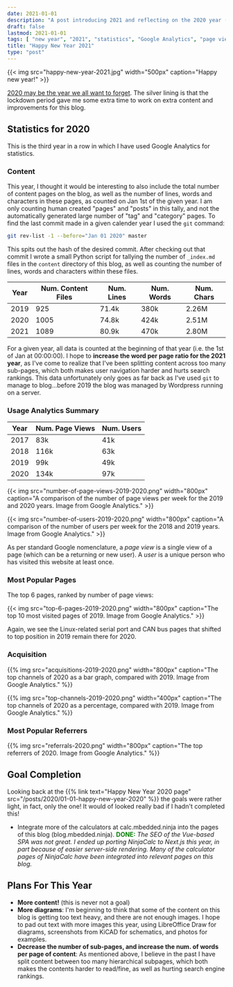 ```yaml
---
date: 2021-01-01
description: "A post introducing 2021 and reflecting on the 2020 year (including blog statistics)."
draft: false
lastmod: 2021-01-01
tags: [ "new year", "2021", "statistics", "Google Analytics", "page view", "user", "referral", "Hugo", "GitHub", "blog" ]
title: "Happy New Year 2021"
type: "post"
---
```


{{< img src="happy-new-year-2021.jpg" width="500px" caption="Happy new year!" >}}

[2020 may be the year we all want to forget](https://en.wikipedia.org/wiki/Death_to_2020). The silver lining is that the lockdown period gave me some extra time to work on extra content and improvements for this blog.

## Statistics for 2020

This is the third year in a row in which I have used Google Analytics for statistics.

### Content

This year, I thought it would be interesting to also include the total number of content pages on the blog, as well as the number of lines, words and characters in these pages, as counted on Jan 1st of the given year. I am only counting human created "pages" and "posts" in this tally, and not the automatically generated large number of "tag" and "category" pages. To find the last commit made in a given calender year I used the `git` command:

```bash
git rev-list -1 --before="Jan 01 2020" master
```

This spits out the hash of the desired commit. After checking out that commit I wrote a small Python script for tallying the number of `_index.md` files in the `content` directory of this blog, as well as counting the number of lines, words and characters within these files.

Year | Num. Content Files | Num. Lines | Num. Words | Num. Chars
-----|--------------------|------------|------------|------------
2019 | 925                | 71.4k      | 380k       | 2.26M
2020 | 1005               | 74.8k      | 424k       | 2.51M
2021 | 1089               | 80.9k      | 470k       | 2.80M 

For a given year, all data is counted at the beginning of that year (i.e. the 1st of Jan at 00:00:00). I hope to **increase the word per page ratio for the 2021 year**, as I've come to realize that I've been splitting content across too many sub-pages, which both makes user navigation harder and hurts search rankings. This data unfortunately only goes as far back as I've used `git` to manage to blog...before 2019 the blog was managed by Wordpress running on a server.

### Usage Analytics Summary

Year | Num. Page Views | Num. Users
-----|-----------------|------------
2017 | 83k             | 41k
2018 | 116k            | 63k
2019 | 99k             | 49k
2020 | 134k            | 97k

{{< img src="number-of-page-views-2019-2020.png" width="800px" caption="A comparison of the number of page views per week for the 2019 and 2020 years. Image from Google Analytics." >}}

{{< img src="number-of-users-2019-2020.png" width="800px" caption="A comparison of the number of users per week for the 2018 and 2019 years. Image from Google Analytics." >}}

As per standard Google nomenclature, a _page view_ is a single view of a page (which can be a returning or new user). A _user_ is a unique person who has visited this website at least once.

### Most Popular Pages

The top 6 pages, ranked by number of page views:

{{< img src="top-6-pages-2019-2020.png" width="800px" caption="The top 10 most visited pages of 2019. Image from Google Analytics." >}}

Again, we see the Linux-related serial port and CAN bus pages that shifted to top position in 2019 remain there for 2020. 

### Acquisition

{{% img src="acquisitions-2019-2020.png" width="800px" caption="The top channels of 2020 as a bar graph, compared with 2019. Image from Google Analytics." %}}

{{% img src="top-channels-2019-2020.png" width="400px" caption="The top channels of 2020 as a percentage, compared with 2019. Image from Google Analytics." %}}

### Most Popular Referrers

{{% img src="referrals-2020.png" width="800px" caption="The top referrers of 2020. Image from Google Analytics." %}}

## Goal Completion

Looking back at the {{% link text="Happy New Year 2020 page" src="/posts/2020/01-01-happy-new-year-2020" %}} the goals were rather light, in fact, only the one! It would of looked really bad if I hadn't completed this!

* Integrate more of the calculators at calc.mbedded.ninja into the pages of this blog (blog.mbedded.ninja). <span style="color: green; font-weight: bold;">DONE:</span> _The SEO of the Vue-based SPA was not great. I ended up porting NinjaCalc to Next.js this year, in part because of easier server-side rendering. Many of the calculator pages of NinjaCalc have been integrated into relevant pages on this blog._

## Plans For This Year

* **More content!** (this is never not a goal)
* **More diagrams**: I'm beginning to think that some of the content on this blog is getting too text heavy, and there are not enough images. I hope to pad out text with more images this year, using LibreOffice Draw for diagrams, screenshots from KiCAD for schematics, and photos for examples.
* **Decrease the number of sub-pages, and increase the num. of words per page of content**: As mentioned above, I believe in the past I have split content between too many hierarchical subpages, which both makes the contents harder to read/fine, as well as hurting search engine rankings.